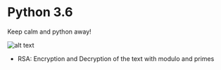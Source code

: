 # Python 3.6
Keep calm and python away!

![alt text](https://m.popkey.co/d28c6e/NJMdm_s-200x150.gif?c=popkey-web&p=popkey&i=sciencetech-ent&l=search&f=.gif)

- RSA: Encryption and Decryption of the text with modulo and primes
